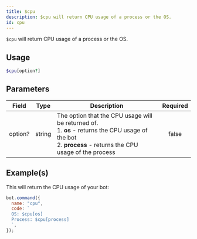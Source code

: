 ```yaml
---
title: $cpu
description: $cpu will return CPU usage of a process or the OS.
id: cpu
---
```


`$cpu` will return CPU usage of a process or the OS.

## Usage

```php
$cpu[option?]
```

## Parameters

| Field   | Type   | Description                                                                                                                                                         | Required |
| ------- | ------ | ------------------------------------------------------------------------------------------------------------------------------------------------------------------- | :------: |
| option? | string | The option that the CPU usage will be returned of. <br /> 1. **os** - returns the CPU usage of the bot <br /> 2. **process** - returns the CPU usage of the process |  false   |

## Example(s)

This will return the CPU usage of your bot:

```javascript
bot.command({
  name: "cpu",
  code: `
  OS: $cpu[os] 
  Process: $cpu[process] 
  `,
});
```
